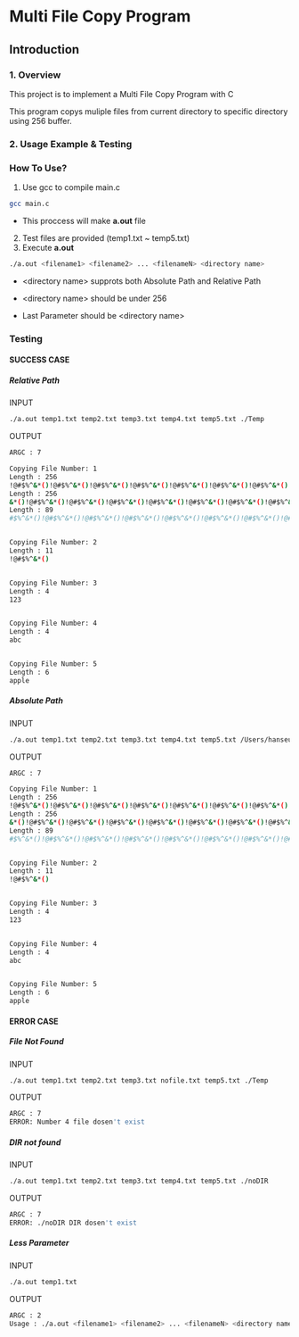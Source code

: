 # Multi File Copy Program

## Introduction

### 1. Overview

This project is to implement a Multi File Copy Program with C

This program copys muliple files from current directory to specific directory using 256 buffer.

### 2. Usage Example & Testing

### How To Use?

1. Use gcc to compile main.c

```bash
gcc main.c
```

* This proccess will make **a.out** file

2. Test files are provided (temp1.txt ~ temp5.txt)
3. Execute **a.out**

```bash
./a.out <filename1> <filename2> ... <filenameN> <directory name>
```

* \<directory name> supprots both Absolute Path and Relative Path

* \<directory name> should be under 256
* Last Parameter should be \<directory name>

### Testing

#### SUCCESS CASE

##### Relative Path

INPUT

```bash
./a.out temp1.txt temp2.txt temp3.txt temp4.txt temp5.txt ./Temp
```

OUTPUT

```bash
ARGC : 7

Copying File Number: 1
Length : 256
!@#$%^&*()!@#$%^&*()!@#$%^&*()!@#$%^&*()!@#$%^&*()!@#$%^&*()!@#$%^&*()!@#$%^&*()!@#$%^&*()!@#$%^&*()!@#$%^&*()!@#$%^&*()!@#$%^&*()!@#$%^&*()!@#$%^&*()!@#$%^&*()!@#$%^&*()!@#$%^&*()!@#$%^&*()!@#$%^&*()!@#$%^&*()!@#$%^&*()!@#$%^&*()!@#$%^&*()!@#$%^&*()!@#$%^
Length : 256
&*()!@#$%^&*()!@#$%^&*()!@#$%^&*()!@#$%^&*()!@#$%^&*()!@#$%^&*()!@#$%^&*()!@#$%^&*()!@#$%^&*()!@#$%^&*()!@#$%^&*()!@#$%^&*()!@#$%^&*()!@#$%^&*()!@#$%^&*()!@#$%^&*()!@#$%^&*()!@#$%^&*()!@#$%^&*()!@#$%^&*()!@#$%^&*()!@#$%^&*()!@#$%^&*()!@#$%^&*()!@#$%^&*()!@
Length : 89
#$%^&*()!@#$%^&*()!@#$%^&*()!@#$%^&*()!@#$%^&*()!@#$%^&*()!@#$%^&*()!@#$%^&*()!@#$%^&*()


Copying File Number: 2
Length : 11
!@#$%^&*()


Copying File Number: 3
Length : 4
123


Copying File Number: 4
Length : 4
abc


Copying File Number: 5
Length : 6
apple
```

##### Absolute Path

INPUT

```bash
./a.out temp1.txt temp2.txt temp3.txt temp4.txt temp5.txt /Users/hanseunghun/Downloads/Test/Temp
```

OUTPUT

```bash
ARGC : 7

Copying File Number: 1
Length : 256
!@#$%^&*()!@#$%^&*()!@#$%^&*()!@#$%^&*()!@#$%^&*()!@#$%^&*()!@#$%^&*()!@#$%^&*()!@#$%^&*()!@#$%^&*()!@#$%^&*()!@#$%^&*()!@#$%^&*()!@#$%^&*()!@#$%^&*()!@#$%^&*()!@#$%^&*()!@#$%^&*()!@#$%^&*()!@#$%^&*()!@#$%^&*()!@#$%^&*()!@#$%^&*()!@#$%^&*()!@#$%^&*()!@#$%^
Length : 256
&*()!@#$%^&*()!@#$%^&*()!@#$%^&*()!@#$%^&*()!@#$%^&*()!@#$%^&*()!@#$%^&*()!@#$%^&*()!@#$%^&*()!@#$%^&*()!@#$%^&*()!@#$%^&*()!@#$%^&*()!@#$%^&*()!@#$%^&*()!@#$%^&*()!@#$%^&*()!@#$%^&*()!@#$%^&*()!@#$%^&*()!@#$%^&*()!@#$%^&*()!@#$%^&*()!@#$%^&*()!@#$%^&*()!@
Length : 89
#$%^&*()!@#$%^&*()!@#$%^&*()!@#$%^&*()!@#$%^&*()!@#$%^&*()!@#$%^&*()!@#$%^&*()!@#$%^&*()


Copying File Number: 2
Length : 11
!@#$%^&*()


Copying File Number: 3
Length : 4
123


Copying File Number: 4
Length : 4
abc


Copying File Number: 5
Length : 6
apple
```

#### ERROR CASE

##### File Not Found

INPUT

```bash
./a.out temp1.txt temp2.txt temp3.txt nofile.txt temp5.txt ./Temp
```

OUTPUT

```bash
ARGC : 7
ERROR: Number 4 file dosen't exist
```

##### DIR not found

INPUT

```bash
./a.out temp1.txt temp2.txt temp3.txt temp4.txt temp5.txt ./noDIR
```

OUTPUT

```bash
ARGC : 7
ERROR: ./noDIR DIR dosen't exist
```

##### Less Parameter

INPUT

```bash
./a.out temp1.txt
```

OUTPUT

```bash
ARGC : 2
Usage : ./a.out <filename1> <filename2> ... <filenameN> <directory name>
```



